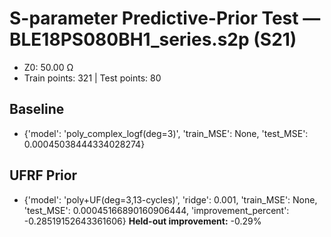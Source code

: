 # S-parameter Predictive-Prior Test — BLE18PS080BH1_series.s2p (S21)
- Z0: 50.00 Ω
- Train points: 321  |  Test points: 80

## Baseline
- {'model': 'poly_complex_logf(deg=3)', 'train_MSE': None, 'test_MSE': 0.00045038444334028274}

## UFRF Prior
- {'model': 'poly+UF(deg=3,13-cycles)', 'ridge': 0.001, 'train_MSE': None, 'test_MSE': 0.00045166890160906444, 'improvement_percent': -0.28519152643361606}
**Held-out improvement:** -0.29%